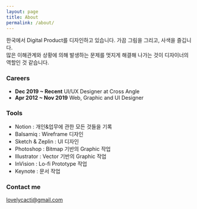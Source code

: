 ```yaml
---
layout: page
title: About
permalink: /about/
---
```


한국에서 Digital Product를 디자인하고 있습니다. 가끔 그림을 그리고, 사색을 즐깁니다.<br />
많은 이해관계와 상황에 의해 발생하는 문제를 멋지게 해결해 나가는 것이 디자이너의 역할인 것 같습니다.

### Careers

- **Dec 2019 ~ Recent** UI/UX Designer at Cross Angle
- **Apr 2012 ~ Nov 2019** Web, Graphic and UI Designer

### Tools

- Notion : 개인&업무에 관한 모든 것들을 기록
- Balsamiq : Wireframe 디자인
- Sketch & Zeplin : UI 디자인
- Photoshop : Bitmap 기반의 Graphic 작업
- Illustrator : Vector 기반의 Graphic 작업
- InVision : Lo-fi Prototype 작업
- Keynote : 문서 작업

### Contact me

[lovelycacti@gmail.com](mailto:lovelycacti@gmail.com)
